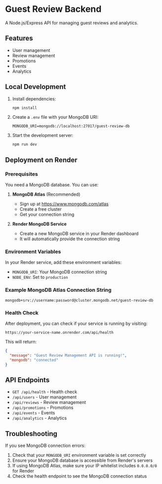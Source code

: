 # Guest Review Backend

A Node.js/Express API for managing guest reviews and analytics.

## Features

- User management
- Review management
- Promotions
- Events
- Analytics

## Local Development

1. Install dependencies:
   ```bash
   npm install
   ```

2. Create a `.env` file with your MongoDB URI:
   ```
   MONGODB_URI=mongodb://localhost:27017/guest-review-db
   ```

3. Start the development server:
   ```bash
   npm run dev
   ```

## Deployment on Render

### Prerequisites

You need a MongoDB database. You can use:

1. **MongoDB Atlas** (Recommended)
   - Sign up at https://www.mongodb.com/atlas
   - Create a free cluster
   - Get your connection string

2. **Render MongoDB Service**
   - Create a new MongoDB service in your Render dashboard
   - It will automatically provide the connection string

### Environment Variables

In your Render service, add these environment variables:

- `MONGODB_URI`: Your MongoDB connection string
- `NODE_ENV`: Set to `production`

### Example MongoDB Atlas Connection String

```
mongodb+srv://username:password@cluster.mongodb.net/guest-review-db
```

### Health Check

After deployment, you can check if your service is running by visiting:
```
https://your-service-name.onrender.com/api/health
```

This will return:
```json
{
  "message": "Guest Review Management API is running!",
  "mongodb": "connected"
}
```

## API Endpoints

- `GET /api/health` - Health check
- `/api/users` - User management
- `/api/reviews` - Review management
- `/api/promotions` - Promotions
- `/api/events` - Events
- `/api/analytics` - Analytics

## Troubleshooting

If you see MongoDB connection errors:

1. Check that your `MONGODB_URI` environment variable is set correctly
2. Ensure your MongoDB database is accessible from Render's servers
3. If using MongoDB Atlas, make sure your IP whitelist includes `0.0.0.0/0` for Render
4. Check the health endpoint to see the MongoDB connection status 